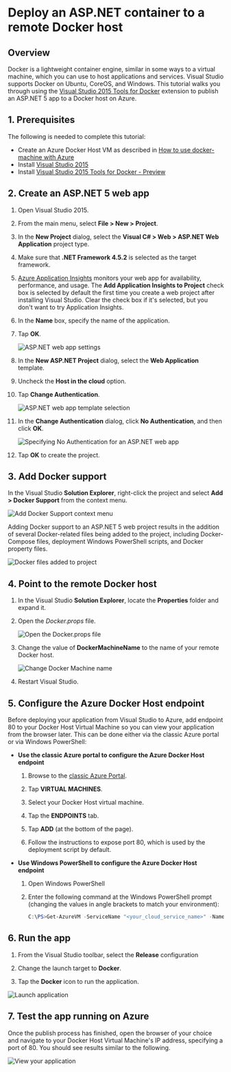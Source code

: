 <properties
   pageTitle="Deploy an ASP.NET container to a remote Docker host | Microsoft Azure"
   description="Learn how to use Visual Studio Tools for Docker to publish an ASP.NET 5 web app to a Docker container running on an Azure Docker Host machine"   
   services="visual-studio-online"
   documentationCenter=".net"
   authors="tomarcher"
   manager="douge"
   editor=""/>

<tags
   ms.service="visual-studio-online"
   ms.devlang="dotnet"
   ms.topic="article"
   ms.tgt_pltfrm="NA"
   ms.workload="NA"
   ms.date="03/25/2016"
   ms.author="tarcher"/>

# Deploy an ASP.NET container to a remote Docker host

## Overview
Docker is a lightweight container engine, similar in some ways to a virtual machine, which you can use to host applications and services. Visual Studio 
supports Docker on Ubuntu, CoreOS, and Windows. This tutorial walks you through using the 
[Visual Studio 2015 Tools for Docker](http://aka.ms/DockerToolsDocs) extension to publish an ASP.NET 5 app to a Docker host on Azure. 

## 1. Prerequisites
The following is needed to complete this tutorial:

- Create an Azure Docker Host VM as described in [How to use docker-machine with Azure](./virtual-machines/virtual-machines-linux-classic-docker-machine.md)
- Install [Visual Studio 2015](https://www.visualstudio.com/en-us/downloads/download-visual-studio-vs.aspx)
- Install [Visual Studio 2015 Tools for Docker - Preview](https://visualstudiogallery.msdn.microsoft.com/0f5b2caa-ea00-41c8-b8a2-058c7da0b3e4)

## 2. Create an ASP.NET 5 web app

1.  Open Visual Studio 2015.
1.  From the main menu, select **File > New > Project**.
1.  In the **New Project** dialog, select the **Visual C# > Web > ASP.NET Web Application** project type.
1.  Make sure that **.NET Framework 4.5.2** is selected as the target framework.
1.  [Azure Application Insights](./application-insights/app-insights-overview.md) monitors your web app for availability, performance, and usage. 
The **Add Application Insights to Project** check box is selected by default the first time you create a web project after installing Visual Studio. 
Clear the check box if it's selected, but you don't want to try Application Insights.
1.  In the **Name** box, specify the name of the application.
1.  Tap **OK**.

    ![ASP.NET web app settings][0]

1.  In the **New ASP.NET Project** dialog, select the **Web Application** template.
1.  Uncheck the **Host in the cloud** option.
1.  Tap **Change Authentication**.

    ![ASP.NET web app template selection][1]
    
1.  In the **Change Authentication** dialog, click **No Authentication**, and then click **OK**.

    ![Specifying No Authentication for an ASP.NET web app][2]
    
1.  Tap **OK** to create the project.

## 3. Add Docker support

In the Visual Studio **Solution Explorer**, right-click the project and select **Add > Docker Support** from the context menu.

![Add Docker Support context menu][3]

Adding Docker support to an ASP.NET 5 web project results in the addition of several Docker-related
files being added to the project, including Docker-Compose files, deployment Windows PowerShell scripts,  and Docker property files. 

![Docker files added to project][4]

## 4. Point to the remote Docker host

1.  In the Visual Studio **Solution Explorer**, locate the **Properties** folder and expand it.
1.  Open the *Docker.props* file.

    ![Open the Docker.props file][5] 

1.  Change the value of **DockerMachineName** to the name of your remote Docker host. 

    ![Change Docker Machine name][6]

1.  Restart Visual Studio.

## 5. Configure the Azure Docker Host endpoint
Before deploying your application from Visual Studio to Azure, add endpoint 80 to your Docker Host Virtual Machine so you can view your application from the browser later.
This can be done either via the classic Azure portal or via Windows PowerShell: 

- **Use the classic Azure portal to configure the Azure Docker Host endpoint**

    1.  Browse to the [classic Azure Portal](https://manage.windowsazure.com/). 
    
    1.  Tap **VIRTUAL MACHINES**.
    
    1.  Select your Docker Host virtual machine.
    
    1.  Tap the **ENDPOINTS** tab.
    
    1.  Tap **ADD** (at the bottom of the page).
    
    1.  Follow the instructions to expose port 80, which is used by the deployment script by default.

- **Use Windows PowerShell to configure the Azure Docker Host endpoint**

    1. Open Windows PowerShell
    1. Enter the following command at the Windows PowerShell prompt (changing the values in angle brackets to match your environment):  

        ```PowerShell
        C:\PS>Get-AzureVM -ServiceName "<your_cloud_service_name>" -Name "<your_vm_name>" | Add-AzureEndpoint -Name "<endpoint_name>" -Protocol "tcp" -PublicPort 80 -LocalPort 80 | Update-AzureVM
        ```

## 6. Run the app

1.  From the Visual Studio toolbar, select the **Release** configuration

1.  Change the launch target to **Docker**.

1.  Tap the **Docker** icon to run the application.

![Launch application][7]

## 7. Test the app running on Azure

Once the publish process has finished, open the browser of your choice and navigate to your Docker Host Virtual Machine's IP address, specifying a port of 80. 
You should see results similar to the following.

![View your application][8]

[0]:./media/vs-azure-tools-docker-hosting-web-apps-in-docker/create-web-app.png
[1]:./media/vs-azure-tools-docker-hosting-web-apps-in-docker/choose-template.png
[2]:./media/vs-azure-tools-docker-hosting-web-apps-in-docker/no-authentication.png
[3]:./media/vs-azure-tools-docker-hosting-web-apps-in-docker/docker-support-context-menu.png
[4]:./media/vs-azure-tools-docker-hosting-web-apps-in-docker/docker-files-added.png
[5]:./media/vs-azure-tools-docker-hosting-web-apps-in-docker/docker-props-in-solution-explorer.png
[6]:./media/vs-azure-tools-docker-hosting-web-apps-in-docker/change-docker-machine-name.png
[7]:./media/vs-azure-tools-docker-hosting-web-apps-in-docker/launch-application.png
[8]:./media/vs-azure-tools-docker-hosting-web-apps-in-docker/view-application.png